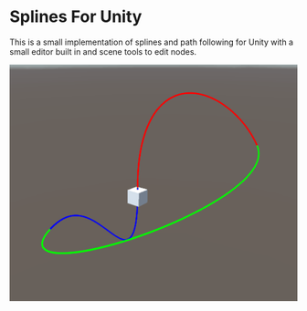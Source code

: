 # Splines For Unity

This is a small implementation of splines and path following for Unity with a small editor built in and scene tools to edit nodes.

![](https://github.com/gusg21/ag-splines/blob/main/SplineGif.gif)

